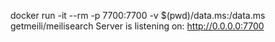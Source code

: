 docker run -it --rm -p 7700:7700 -v $(pwd)/data.ms:/data.ms getmeili/meilisearch Server is listening on: http://0.0.0.0:7700